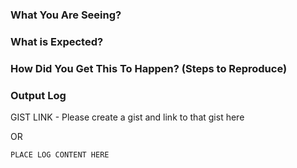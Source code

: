<!--

REPORTING A SECURITY FINDING?
Stop, this is not the correct place to provide a security disclosure.
Please go to https://chocolatey.org/security for the proper disclosure process.

BEFORE YOU SUBMIT AN ISSUE:

Ensure you have read over Submitting Issues -
https://github.com/chocolatey/choco#submitting-issues

DO NOT CREATE ISSUES FOR PACKAGES. Read over Submitting Issues.

DO NOT CREATE AN ISSUE FOR A QUESTION - questions are better served as email or chat.
- email - http://groups.google.com/group/chocolatey
-  chat - https://gitter.im/chocolatey/choco

DELETE EVERYTHING IN THIS COMMENT BLOCK

TEMPLATE FOR BUG REPORTS:
-->

### What You Are Seeing?

### What is Expected?

### How Did You Get This To Happen? (Steps to Reproduce)

### Output Log
<!--
When including the log information, please ensure you have run the command with --debug --verbose. It provides important information for determining an issue

- Make sure there is no sensitive data shared.
- We need ALL output, not just what you may believe is relevant.
- We need ALL OUTPUT (including the configuration information), see https://gist.github.com/ferventcoder/b1300b91c167c8ac8205#file-error-txt-L1-L41 for what we need.
- If it is hard to reproduce with debug/verbose, the log file already logs with those parameters, just grab the relevant section from the log file (in the logs directory of your Chocolatey install).
-->

GIST LINK - Please create a gist and link to that gist here

OR

~~~sh
PLACE LOG CONTENT HERE
~~~

<!--
TEMPLATE FOR FEATURE REQUESTS:

It's a blank slate, have fun!
-->
